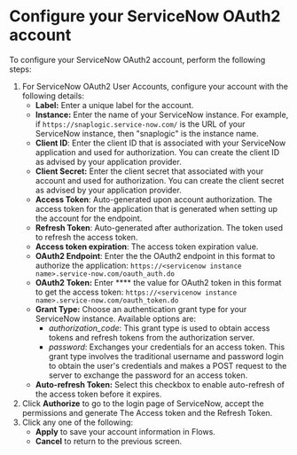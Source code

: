# Configure your ServiceNow OAuth2 account

To configure your ServiceNow OAuth2 account, perform the following steps:&#x20;

1. For ServiceNow OAuth2 User Accounts, configure your account with the following details:
   * **Label:** Enter a unique label for the account.
   * **Instance:** Enter the name of your ServiceNow instance. For example, if `https://snaplogic.service-now.com/` is the URL of your ServiceNow instance, then "snaplogic" is the instance name.
   * **Client ID**: Enter the client ID that is associated with your ServiceNow application and used for authorization. You can create the client ID as advised by your application provider.
   * **Client Secret:** Enter the client secret that associated with your account and used for authorization. You can create the client secret as advised by your application provider.
   * **Access Token**: Auto-generated upon account authorization. The access token for the application that is generated when setting up the account for the endpoint.
   * **Refresh Token**: Auto-generated after authorization. The token used to refresh the access token.
   * **Access token expiration**: The access token expiration value.
   * **OAuth2 Endpoint**: Enter the the OAuth2 endpoint in this format to authorize the application: `https://<servicenow instance name>.service-now.com/oauth_auth.do`
   * **OAuth2 Token:** Enter \*\*\*\* the value for OAuth2 token in this format to get the access token: `https://<servicenow instance name>.service-now.com/oauth_token.do`
   * **Grant Type:** Choose an authentication grant type for your ServiceNow instance. Available options are:
     * _authorization\_code_: This grant type is used to obtain access tokens and refresh tokens from the authorization server.
     * _password_: Exchanges your credentials for an access token. This grant type involves the traditional username and password login to obtain the user's credentials and makes a POST request to the server to exchange the password for an access token.
   * **Auto-refresh Token:** Select this checkbox to enable auto-refresh of the access token before it expires.
2. Click **Authorize** to go to the login page of ServiceNow, accept the permissions and generate The Access token and the Refresh Token.
3. Click any one of the following:
   * **Apply** to save your account information in Flows.
   * **Cancel** to return to the previous screen.
